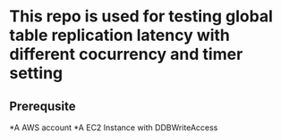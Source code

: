This repo is used for testing global table replication latency with different cocurrency and timer setting
=========

Prerequsite 
-----

*A AWS account 
*A EC2 Instance with DDBWriteAccess 



